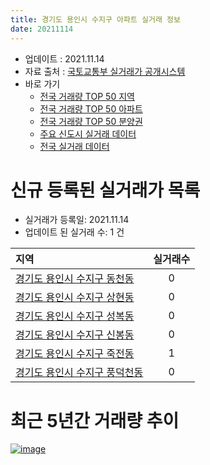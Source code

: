 ```yaml
---
title: 경기도 용인시 수지구 아파트 실거래 정보
date: 20211114
---
```


* 업데이트 : 2021.11.14
* 자료 출처 : [국토교통부 실거래가 공개시스템](http://rt.molit.go.kr)
* 바로 가기
    * [전국 거래량 TOP 50 지역](https://apt-info.github.io/apt-trade-info/tr)
    * [전국 거래량 TOP 50 아파트](https://apt-info.github.io/apt-trade-info/ta)
    * [전국 거래량 TOP 50 분양권](https://apt-info.github.io/apt-trade-info/tb)
    * [주요 신도시 실거래 데이터](https://apt-info.github.io/apt-trade-info/newtown)
    * [전국 실거래 데이터](https://apt-info.github.io/apt-trade-info/all)



<script async src="https://pagead2.googlesyndication.com/pagead/js/adsbygoogle.js"></script>
<!-- 기본광고 -->
<ins class="adsbygoogle"
     style="display:block"
     data-ad-client="ca-pub-1142216861245946"
     data-ad-slot="4805727019"
     data-ad-format="auto"
     data-full-width-responsive="true"></ins>
<script>
     (adsbygoogle = window.adsbygoogle || []).push({});
</script>


# 신규 등록된 실거래가 목록

* 실거래가 등록일: 2021.11.14
* 업데이트 된 실거래 수: 1 건


|지역|실거래수|
|:---|:---:|
|[경기도 용인시 수지구 동천동](https://apt-info.github.io/apt-trade-info/r1134)|0|
|[경기도 용인시 수지구 상현동](https://apt-info.github.io/apt-trade-info/r1137)|0|
|[경기도 용인시 수지구 성복동](https://apt-info.github.io/apt-trade-info/r1136)|0|
|[경기도 용인시 수지구 신봉동](https://apt-info.github.io/apt-trade-info/r1135)|0|
|[경기도 용인시 수지구 죽전동](https://apt-info.github.io/apt-trade-info/r1133)|1|
|[경기도 용인시 수지구 풍덕천동](https://apt-info.github.io/apt-trade-info/r1132)|0|



<script async src="https://pagead2.googlesyndication.com/pagead/js/adsbygoogle.js"></script>
<!-- 기본광고 -->
<ins class="adsbygoogle"
     style="display:block"
     data-ad-client="ca-pub-1142216861245946"
     data-ad-slot="4805727019"
     data-ad-format="auto"
     data-full-width-responsive="true"></ins>
<script>
     (adsbygoogle = window.adsbygoogle || []).push({});
</script>


# 최근 5년간 거래량 추이


<div style="width:100%;">
    <canvas id="deal_progress" height="200"></canvas>
</div>

<script>
new Chart(document.getElementById("deal_progress"), {
    type: 'line',
    data: {
        labels: ['16.01','16.02','16.03','16.04','16.05','16.06','16.07','16.08','16.09','16.10','16.11','16.12','17.01','17.02','17.03','17.04','17.05','17.06','17.07','17.08','17.09','17.10','17.11','17.12','18.01','18.02','18.03','18.04','18.05','18.06','18.07','18.08','18.09','18.10','18.11','18.12','19.01','19.02','19.03','19.04','19.05','19.06','19.07','19.08','19.09','19.10','19.11','19.12','20.01','20.02','20.03','20.04','20.05','20.06','20.07','20.08','20.09','20.10','20.11','20.12','21.01','21.02','21.03','21.04','21.05','21.06','21.07','21.08','21.09','21.10','21.11'],
        datasets: [{
            label: '매매/분양권',
            data: [315,291,403,488,482,1273,786,836,859,1003,610,556,352,488,554,575,927,982,1071,709,849,735,810,739,1533,1972,1564,740,677,698,637,1683,1596,827,369,355,171,180,233,285,354,551,599,524,573,981,1347,1550,1454,1698,343,271,566,1388,1132,598,494,653,1014,1020,566,354,349,284,407,387,609,482,395,266,10],
            borderColor: "rgba(66, 133, 243, 1)",
            backgroundColor: "rgba(66, 133, 243, 0.05)",
            borderWidth: 1,
            pointRadius: 0,
            fill: false,
            lineTension: 0
        },{
            label: '전/월세',
            data: [843,746,741,862,641,695,690,635,657,779,672,739,618,760,754,610,570,616,605,672,738,590,630,739,713,756,909,792,639,647,667,692,805,780,665,774,841,629,757,628,662,740,782,760,730,818,845,1084,745,973,693,916,734,760,813,574,553,576,591,692,619,609,683,636,714,627,885,797,758,712,113],
            borderColor: "rgba(255, 90, 0, 1)",
            backgroundColor: "rgba(255, 90, 0, 0.05)",
            borderWidth: 1,
            pointRadius: 0,
            fill: false,
            lineTension: 0
        },{
            label: '합계',
            data: [1158,1037,1144,1350,1123,1968,1476,1471,1516,1782,1282,1295,970,1248,1308,1185,1497,1598,1676,1381,1587,1325,1440,1478,2246,2728,2473,1532,1316,1345,1304,2375,2401,1607,1034,1129,1012,809,990,913,1016,1291,1381,1284,1303,1799,2192,2634,2199,2671,1036,1187,1300,2148,1945,1172,1047,1229,1605,1712,1185,963,1032,920,1121,1014,1494,1279,1153,978,123],
            borderColor: "rgba(0, 0, 0, 1)",
            backgroundColor: "rgba(0, 0, 0, 0.03)",
            borderWidth: 0.1,
            pointRadius: 0,
            fill: true,
            lineTension: 0
        }
        ]
    },
    options: {
        responsive: true,
        title: {
            display: false
        },
        tooltips: {
            mode: 'index',
            intersect: false
        },
        hover: {
            mode: 'nearest',
            intersect: true
        },
        scales: {
            xAxes: [{
                display: true,
                scaleLabel: {
                    display: true,
                    labelString: '년/월'
                }
            }],
            yAxes: [{
                display: true,
                ticks: {
                    suggestedMin: 0,
                },
                scaleLabel: {
                    display: true,
                    labelString: '실거래 수'
                }
            }]
        }
    }
});

</script>


[![image](https://apt-info.github.io/images/2020-01-03-apt-trade-info/1024x500.png)](https://play.google.com/store/apps/details?id=com.aptinfo.apttradeinfo)

